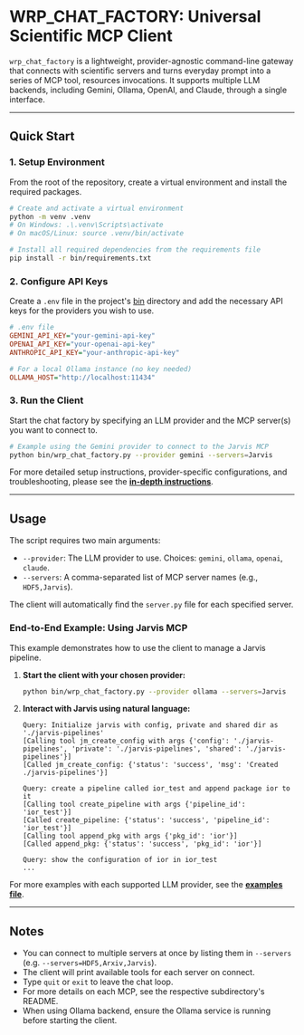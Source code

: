 # WRP_CHAT_FACTORY: Universal Scientific MCP Client

`wrp_chat_factory` is a lightweight, provider-agnostic command-line gateway that connects with scientific servers and turns everyday prompt into a series of MCP tool, resources invocations. It supports multiple LLM backends, including Gemini, Ollama, OpenAI, and Claude, through a single interface.

---

## Quick Start

### 1. Setup Environment

From the root of the repository, create a virtual environment and install the required packages.

```bash
# Create and activate a virtual environment
python -m venv .venv
# On Windows: .\.venv\Scripts\activate
# On macOS/Linux: source .venv/bin/activate

# Install all required dependencies from the requirements file
pip install -r bin/requirements.txt
```

### 2. Configure API Keys

Create a `.env` file in the project's [bin](.) directory and add the necessary API keys for the providers you wish to use.

```ini
# .env file
GEMINI_API_KEY="your-gemini-api-key"
OPENAI_API_KEY="your-openai-api-key"
ANTHROPIC_API_KEY="your-anthropic-api-key"

# For a local Ollama instance (no key needed)
OLLAMA_HOST="http://localhost:11434"
```

### 3. Run the Client

Start the chat factory by specifying an LLM provider and the MCP server(s) you want to connect to.

```bash
# Example using the Gemini provider to connect to the Jarvis MCP
python bin/wrp_chat_factory.py --provider gemini --servers=Jarvis
```

For more detailed setup instructions, provider-specific configurations, and troubleshooting, please see the **[in-depth instructions](./instructions.md)**.

---

## Usage

The script requires two main arguments:

*   `--provider`: The LLM provider to use. Choices: `gemini`, `ollama`, `openai`, `claude`.
*   `--servers`: A comma-separated list of MCP server names (e.g., `HDF5,Jarvis`).

The client will automatically find the `server.py` file for each specified server.

### End-to-End Example: Using Jarvis MCP

This example demonstrates how to use the client to manage a Jarvis pipeline.

1.  **Start the client with your chosen provider:**
    ```bash
    python bin/wrp_chat_factory.py --provider ollama --servers=Jarvis
    ```

2.  **Interact with Jarvis using natural language:**
    ```
    Query: Initialize jarvis with config, private and shared dir as './jarvis-pipelines'
    [Calling tool jm_create_config with args {'config': './jarvis-pipelines', 'private': './jarvis-pipelines', 'shared': './jarvis-pipelines'}]
    [Called jm_create_config: {'status': 'success', 'msg': 'Created ./jarvis-pipelines'}]

    Query: create a pipeline called ior_test and append package ior to it
    [Calling tool create_pipeline with args {'pipeline_id': 'ior_test'}]
    [Called create_pipeline: {'status': 'success', 'pipeline_id': 'ior_test'}]
    [Calling tool append_pkg with args {'pkg_id': 'ior'}]
    [Called append_pkg: {'status': 'success', 'pkg_id': 'ior'}]

    Query: show the configuration of ior in ior_test
    ...
    ```

For more examples with each supported LLM provider, see the **[examples file](./example.md)**.

---

## Notes
- You can connect to multiple servers at once by listing them in `--servers` (e.g. `--servers=HDF5,Arxiv,Jarvis`).
- The client will print available tools for each server on connect.
- Type `quit` or `exit` to leave the chat loop.
- For more details on each MCP, see the respective subdirectory's README.
- When using Ollama backend, ensure the Ollama service is running before starting the client. 